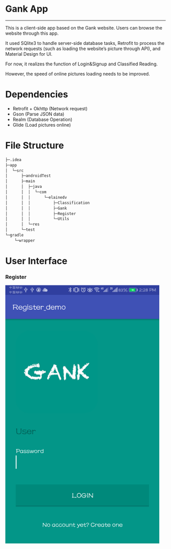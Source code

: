 # Gank App
----
This is a client-side app based on the Gank website. Users can browse the website through this app.

It used SQlite3 to handle server-side database tasks, Retrofit to process the network requests (such as loading the website’s picture through API), and Material Design for UI.

For now, it realizes the function of Login&Signup and Classified Reading.

However, the speed of online pictures loading needs to be improved.

# Dependencies
- Retrofit + Okhttp (Network request)
- Gson (Parse JSON data)
- Realm (Database Operation)
- Glide (Load pictures online)

# File Structure

```bash
├─.idea
├─app
│  └─src
│      ├─androidTest
│      ├─main
│      │  ├─java
│      │  │  └─com
│      │  │      └─elainedv
│      │  │          ├─Classification
│      │  │          ├─Gank
│      │  │          ├─Register
│      │  │          └─Utils
│      │  └─res
│      └─test
└─gradle
    └─wrapper
```
# User Interface

### Register
![image](https://github.com/ElaineYao/Gank_api/blob/master/Login.png)


